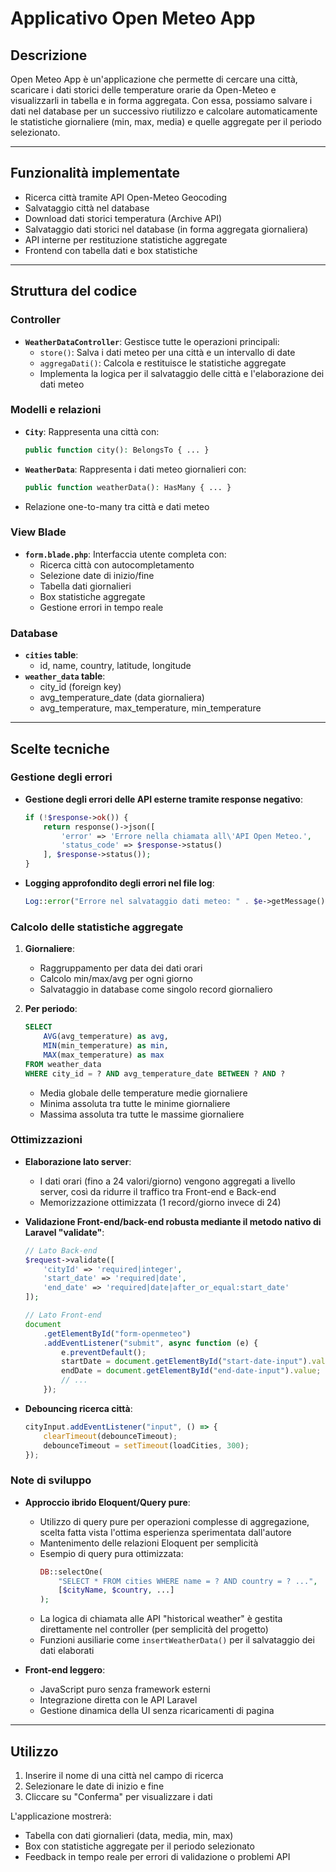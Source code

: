 # Applicativo Open Meteo App

## Descrizione

Open Meteo App è un'applicazione che permette di cercare una città, scaricare i dati storici delle temperature orarie da Open-Meteo e visualizzarli in tabella e in forma aggregata. Con essa, possiamo salvare i dati nel database per un successivo riutilizzo e calcolare automaticamente le statistiche giornaliere (min, max, media) e quelle aggregate per il periodo selezionato.

---

## Funzionalità implementate

-   Ricerca città tramite API Open-Meteo Geocoding
-   Salvataggio città nel database
-   Download dati storici temperatura (Archive API)
-   Salvataggio dati storici nel database (in forma aggregata giornaliera)
-   API interne per restituzione statistiche aggregate
-   Frontend con tabella dati e box statistiche

---

## Struttura del codice

### Controller

-   **`WeatherDataController`**: Gestisce tutte le operazioni principali:
    -   `store()`: Salva i dati meteo per una città e un intervallo di date
    -   `aggregaDati()`: Calcola e restituisce le statistiche aggregate
    -   Implementa la logica per il salvataggio delle città e l'elaborazione dei dati meteo

<!-- ### Funzionamento

-   La logica di chiamata alle API esterne è gestita direttamente nel controller (per semplicità del progetto)
-   Funzioni ausiliarie come `insertWeatherData()` per il salvataggio dei dati elaborati -->

### Modelli e relazioni

-   **`City`**: Rappresenta una città con:
    ```php
    public function city(): BelongsTo { ... }
    ```
-   **`WeatherData`**: Rappresenta i dati meteo giornalieri con:
    ```php
    public function weatherData(): HasMany { ... }
    ```
-   Relazione one-to-many tra città e dati meteo

### View Blade

-   **`form.blade.php`**: Interfaccia utente completa con:
    -   Ricerca città con autocompletamento
    -   Selezione date di inizio/fine
    -   Tabella dati giornalieri
    -   Box statistiche aggregate
    -   Gestione errori in tempo reale

### Database

-   **`cities` table**:
    -   id, name, country, latitude, longitude
-   **`weather_data` table**:
    -   city_id (foreign key)
    -   avg_temperature_date (data giornaliera)
    -   avg_temperature, max_temperature, min_temperature

---

## Scelte tecniche

### Gestione degli errori

-   **Gestione degli errori delle API esterne tramite response negativo**:
    ```php
    if (!$response->ok()) {
        return response()->json([
            'error' => 'Errore nella chiamata all\'API Open Meteo.',
            'status_code' => $response->status()
        ], $response->status());
    }
    ```
-   **Logging approfondito degli errori nel file log**:
    ```php
    Log::error("Errore nel salvataggio dati meteo: " . $e->getMessage());
    ```

### Calcolo delle statistiche aggregate

1. **Giornaliere**:

    - Raggruppamento per data dei dati orari
    - Calcolo min/max/avg per ogni giorno
    - Salvataggio in database come singolo record giornaliero

2. **Per periodo**:
    ```sql
    SELECT
        AVG(avg_temperature) as avg,
        MIN(min_temperature) as min,
        MAX(max_temperature) as max
    FROM weather_data
    WHERE city_id = ? AND avg_temperature_date BETWEEN ? AND ?
    ```
    - Media globale delle temperature medie giornaliere
    - Minima assoluta tra tutte le minime giornaliere
    - Massima assoluta tra tutte le massime giornaliere

### Ottimizzazioni

-   **Elaborazione lato server**:

    -   I dati orari (fino a 24 valori/giorno) vengono aggregati a livello server, così da ridurre il traffico tra Front-end e Back-end
    -   Memorizzazione ottimizzata (1 record/giorno invece di 24)

-   **Validazione Front-end/back-end robusta mediante il metodo nativo di Laravel "validate"**:

    ```php
    // Lato Back-end
    $request->validate([
        'cityId' => 'required|integer',
        'start_date' => 'required|date',
        'end_date' => 'required|date|after_or_equal:start_date'
    ]);
    ```

    ```javascript
    // Lato Front-end
    document
        .getElementById("form-openmeteo")
        .addEventListener("submit", async function (e) {
            e.preventDefault();
            startDate = document.getElementById("start-date-input").value;
            endDate = document.getElementById("end-date-input").value;
            // ...
        });
    ```

-   **Debouncing ricerca città**:
    ```javascript
    cityInput.addEventListener("input", () => {
        clearTimeout(debounceTimeout);
        debounceTimeout = setTimeout(loadCities, 300);
    });
    ```

### Note di sviluppo

-   **Approccio ibrido Eloquent/Query pure**:

    -   Utilizzo di query pure per operazioni complesse di aggregazione, scelta fatta vista l'ottima esperienza sperimentata dall'autore
    -   Mantenimento delle relazioni Eloquent per semplicità
    -   Esempio di query pura ottimizzata:
        ```php
        DB::selectOne(
            "SELECT * FROM cities WHERE name = ? AND country = ? ...",
            [$cityName, $country, ...]
        );
        ```
    -   La logica di chiamata alle API "historical weather" è gestita direttamente nel controller (per semplicità del progetto)
    -   Funzioni ausiliarie come `insertWeatherData()` per il salvataggio dei dati elaborati

-   **Front-end leggero**:

    -   JavaScript puro senza framework esterni
    -   Integrazione diretta con le API Laravel
    -   Gestione dinamica della UI senza ricaricamenti di pagina

---

## Utilizzo

1. Inserire il nome di una città nel campo di ricerca
2. Selezionare le date di inizio e fine
3. Cliccare su "Conferma" per visualizzare i dati

L'applicazione mostrerà:

-   Tabella con dati giornalieri (data, media, min, max)
-   Box con statistiche aggregate per il periodo selezionato
-   Feedback in tempo reale per errori di validazione o problemi API
